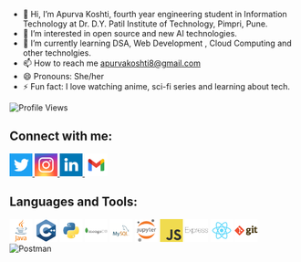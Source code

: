 - 👋 Hi, I’m Apurva Koshti, fourth year engineering student in Information Technology at Dr. D.Y. Patil Institute of Technology, Pimpri, Pune.
- 👀 I’m interested in open source and new AI technologies.
- 🌱 I’m currently learning DSA, Web Development , Cloud Computing and other technolgies.
- 📫 How to reach me apurvakoshti8@gmail.com
- 😄 Pronouns: She/her
- ⚡ Fun fact: I love watching anime, sci-fi series and learning about tech.

![Profile Views](https://komarev.com/ghpvc/?username=apurvakoshti)

## Connect with me:
<p>
  <a href="https://twitter.com/apurva_koshti">
    <img src="https://raw.githubusercontent.com/edent/SuperTinyIcons/master/images/svg/twitter.svg" alt="Twitter" width="40" height="40"/>
  </a>
  <a href="https://instagram.com/apurva_koshti">
    <img src="https://raw.githubusercontent.com/edent/SuperTinyIcons/master/images/svg/instagram.svg" alt="Instagram" width="40" height="40"/>
  </a>
  
  <a href="https://www.linkedin.com/in/apurva-koshti/">
    <img src="https://raw.githubusercontent.com/edent/SuperTinyIcons/master/images/svg/linkedin.svg" alt="LinkedIn" width="40" height="40"/>
  </a>
  <a href="mailto:apurvakoshti8@gmail.com">
    <img src="https://raw.githubusercontent.com/edent/SuperTinyIcons/master/images/svg/gmail.svg" alt="Gmail" width="40" height="40"/>
  </a>
</p>

## Languages and Tools:
<p>
  <img src="https://raw.githubusercontent.com/github/explore/main/topics/java/java.png" alt="Java" width="40" height="40"/>
  <img src="https://raw.githubusercontent.com/github/explore/main/topics/cpp/cpp.png" alt="C++" width="40" height="40"/>
  <img src="https://raw.githubusercontent.com/github/explore/main/topics/python/python.png" alt="Python" width="40" height="40"/>
  <img src="https://raw.githubusercontent.com/github/explore/main/topics/mongodb/mongodb.png" alt="MongoDB" width="40" height="40"/>
  <img src="https://raw.githubusercontent.com/github/explore/main/topics/mysql/mysql.png" alt="MySQL" width="40" height="40"/>
  <img src="https://raw.githubusercontent.com/github/explore/main/topics/jupyter-notebook/jupyter-notebook.png" alt="Jupyter Notebook" width="40" height="40"/>
  <img src="https://raw.githubusercontent.com/github/explore/main/topics/javascript/javascript.png" alt="JavaScript" width="40" height="40"/>
  <img src="https://raw.githubusercontent.com/github/explore/main/topics/express/express.png" alt="Express.js" width="40" height="40"/>
  <img src="https://raw.githubusercontent.com/github/explore/main/topics/react/react.png" alt="React" width="40" height="40"/>
  <img src="https://raw.githubusercontent.com/github/explore/main/topics/git/git.png" alt="Git" width="40" height="40"/>
  <img src="https://www.vectorlogo.zone/logos/getpostman/getpostman-icon.svg" alt="Postman" width="40" height="40"/>
</p>



